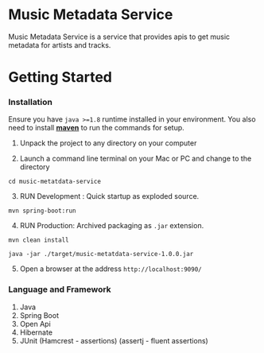 # Music Metadata Service
Music Metadata Service is a service that provides apis to get music metadata for artists and tracks.
# Getting Started
### Installation
>
Ensure you have `java >=1.8` runtime installed in your environment. You also need to install  **[maven](https://maven.apache.org/download.cgi)** to run the commands for setup.
1.  Unpack the project to any directory on your computer

2.  Launch a command line terminal on your Mac or PC and change to the directory
```
cd music-metatdata-service
```
3.  RUN Development : Quick startup as exploded source.
```
mvn spring-boot:run
``` 
4.  RUN Production: Archived packaging as `.jar` extension.

```
mvn clean install

java -jar ./target/music-metatdata-service-1.0.0.jar
```        
5. Open a browser at the address `http://localhost:9090/`

###  Language and Framework
>
1. Java
2. Spring Boot
3. Open Api
4. Hibernate
5. JUnit  (Hamcrest - assertions) (assertj - fluent assertions)
